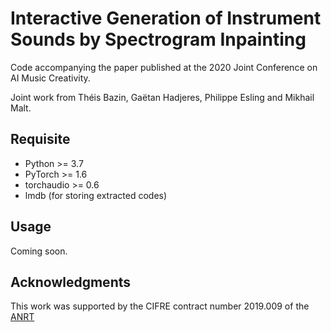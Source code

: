 # Interactive Generation of Instrument Sounds by Spectrogram Inpainting 

Code accompanying the paper published at the 2020 Joint Conference on AI Music Creativity.

Joint work from Théis Bazin, Gaëtan Hadjeres, Philippe Esling and Mikhail Malt.

## Requisite

* Python >= 3.7
* PyTorch >= 1.6
* torchaudio >= 0.6
* lmdb (for storing extracted codes)

## Usage

Coming soon.

## Acknowledgments

This work was supported by the CIFRE contract number 2019.009 of the [ANRT](http://www.anrt.asso.fr/fr)
